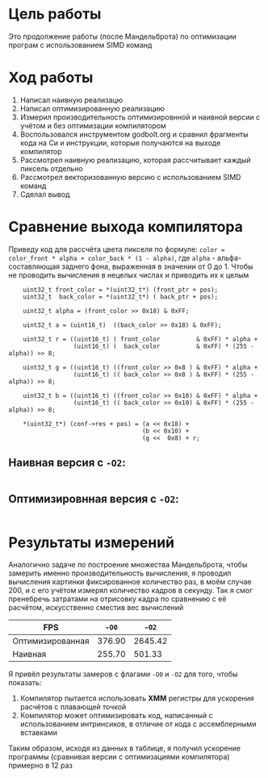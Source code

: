 # Цель работы
Это продолжение работы (после Мандельброта) по оптимизации програм с использованием SIMD команд

# Ход работы
1. Написал наивную реализацю
2. Написал оптимизированную реализацию
3. Измерил производительность оптимизировнной и наивной версии с учётом и без оптимизации компилятором
4. Воспользовался инструментом godbolt.org и сравнил фрагменты кода на Си и инструкции, которые получаются на выходе компилятор
5. Рассмотрел наивную реализацию, которая рассчитывает каждый пиксель отдельно
6. Рассмотрел векторизованную версию с использованием SIMD команд
7. Сделал вывод

# Сравнение выхода компилятора
Приведу код для рассчёта цвета пикселя по формуле: 
`color = color_front * alpha + color_back * (1 - alpha)`, где `alpha` - альфа-составляющая заднего фона, выраженная в значении от 0 до 1. Чтобы не проводить вычисления в нецелых числах и приводить их к целым

```
    uint32_t front_color = *(uint32_t*) (front_ptr + pos);
    uint32_t  back_color = *(uint32_t*) ( back_ptr + pos);

    uint32_t alpha = (front_color >> 0x18) & 0xFF;

    uint32_t a = (uint16_t)  ((back_color >> 0x18) & 0xFF);

    uint32_t r = ((uint16_t) ( front_color          & 0xFF) * alpha +
                  (uint16_t) (  back_color          & 0xFF) * (255 - alpha)) >> 8;

    uint32_t g = ((uint16_t) ((front_color >> 0x8 ) & 0xFF) * alpha +
                  (uint16_t) (( back_color >> 0x8 ) & 0xFF) * (255 - alpha)) >> 8;

    uint32_t b = ((uint16_t) ((front_color >> 0x10) & 0xFF) * alpha +
                  (uint16_t) (( back_color >> 0x10) & 0xFF) * (255 - alpha)) >> 8;

    *(uint32_t*) (conf->res + pos) = (a << 0x18) +
                                     (b << 0x10) +
                                     (g <<  0x8) + r;
```

## Наивная версия с `-O2`:
```
```

## Оптимизировнная версия с `-O2`:
```
```

# Результаты измерений
Аналогично задаче по построение множества Мандельброта, чтобы замерить именно производительность вычисления, я проводил вычисления картинки фиксированное количество раз, в моём случае 200, и с его учётом измерял количество кадров в секунду. Так я смог пренебречь затратами на отрисовку кадра по сравнению с её расчётом, искусственно сместив вес вычислений

| FPS              | `-O0`  | `-O2`   |
|------------------|--------|---------|
| Оптимизированная | 376.90 | 2645.42 |
| Наивная          | 255.70 | 501.33  |

Я привёл результаты замеров с флагами `-O0` и `-O2` для того, чтобы показать:
1. Компилятор пытается использовать **XMM** регистры для ускорения расчётов с плавающей точкой
2. Компилятор может оптимизировать код, написанный с использованием интринсиков, в отличие от кода с ассемблерными вставками

Таким образом, исходя из данных в таблице, я получил ускорение программы (сравнивая версии с оптимизациями компилятора) примерно в 12 раз

